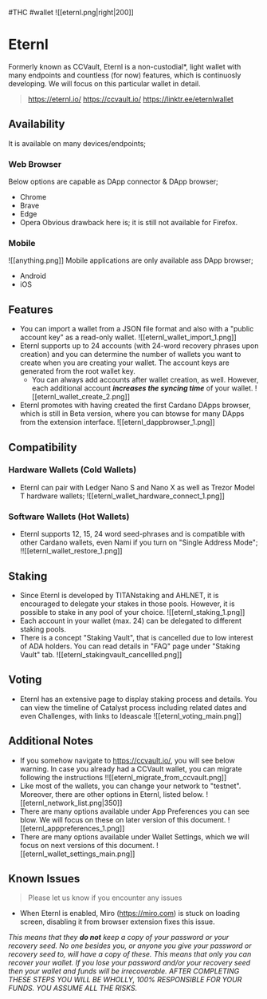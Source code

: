 #THC #wallet
![[eternl.png|right|200]]
# Eternl 
Formerly known as CCVault, Eternl is a non-custodial*, light wallet with many endpoints and countless (for now) features, which is continuosly developing. We will focus on this particular wallet in detail.
> https://eternl.io/
> https://ccvault.io/
> https://linktr.ee/eternlwallet
## Availability
It is available on many devices/endpoints;
### Web Browser
Below options are capable as DApp connector & DApp browser;
* Chrome 
* Brave
* Edge
* Opera
Obvious drawback here is; it is still not available for Firefox.
### Mobile

![[anything.png]]
Mobile applications are only available ass DApp browser;
* Android
* iOS
## Features
* You can import a wallet from a JSON file format and also with a "public account key" as a read-only wallet.
![[eternl_wallet_import_1.png]]
* Eternl supports up to 24 accounts (with 24-word recovery phrases upon creation) and you can determine the number of wallets you want to create when you are creating your wallet. The account keys are generated from the root wallet key. 
	* You can always add accounts after wallet creation, as well. However, each additional account ***increases the syncing time*** of your wallet.
![[eternl_wallet_create_2.png]]
* Eternl promotes with having created the first Cardano DApps browser, which is still in Beta version, where you can btowse for many DApps from the extension interface.
![[eternl_dappbrowser_1.png]]
## Compatibility
### Hardware Wallets (Cold Wallets)
* Eternl can pair with Ledger Nano S and Nano X as well as Trezor Model T hardware wallets;
![[eternl_wallet_hardware_connect_1.png]]
### Software Wallets (Hot Wallets)
 * Eternl supports 12, 15, 24 word seed-phrases and is compatible with other Cardano wallets, even Nami if you turn on "Single Address Mode";
!![[eternl_wallet_restore_1.png]]
## Staking
* Since Eternl is developed by TITANstaking and AHLNET, it is encouraged to delegate your stakes in those pools. However, it is possible to stake in any pool of your choice.
![[eternl_staking_1.png]]
* Each account in your wallet (max. 24) can be delegated to different staking pools.
* There is a concept "Staking Vault", that is cancelled due to low interest of ADA holders. You can read details in "FAQ" page under "Staking Vault" tab.
![[eternl_stakingvault_cancellled.png]]

## Voting 
* Eternl has an extensive page to display staking process and details. You can view the timeline of Catalyst process including related dates and even Challenges, with links to Ideascale
![[eternl_voting_main.png]]

## Additional Notes
* If you somehow navigate to https://ccvault.io/, you will see below warning. In case you already had a CCVault wallet, you can migrate following the instructions
!![[eternl_migrate_from_ccvault.png]]
* Like most of the wallets, you can change your network to "testnet". Moreover, there are other options in Eternl, listed below.
![[eternl_network_list.png|350]]
* There are many options available under App Preferences you can see blow. We will focus on these on later version of this document.
![[eternl_apppreferences_1.png]]
* There are many options available under Wallet Settings, which we will focus on next versions of this document.
![[eternl_wallet_settings_main.png]]

## Known Issues
>Please let us know if you encounter any issues

* When Eternl is enabled, Miro (https://miro.com) is stuck on loading screen, disabling it from browser extension fixes this issue.

*This means that they **do not** keep a copy of your password or your recovery seed. No one besides you, or anyone you give your password or recovery seed to, will have a copy of these. This means that only you can recover your wallet. If you lose your password and/or your recovery seed then your wallet and funds will be irrecoverable. AFTER COMPLETING THESE STEPS YOU WILL BE WHOLLY, 100% RESPONSIBLE FOR YOUR FUNDS. YOU ASSUME ALL THE RISKS.*